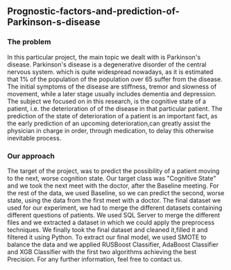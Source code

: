 ## Prognostic-factors-and-prediction-of-Parkinson-s-disease

### The problem
In this particular project, the main topic we dealt with is Parkinson's disease. Parkinson's disease is a degenerative disorder of the central nervous system.
which is quite widespread nowadays, as it is estimated that 1% of the population of the population over 65 suffer from the disease.
The initial symptoms of the disease are stiffness, tremor and slowness of movement, while a later stage usually includes
dementia and depression. The subject we focused on in this research, is the cognitive state of a patient, i.e. the deterioration of
of the disease in that particular patient. The prediction of the state of deterioration of a
patient is an important fact, as the early prediction of an upcoming deterioration,can greatly assist the physician in charge in order, through medication, to
delay this otherwise inevitable process.

### Our approach
The target of the project, was to predict the possibility of a patient moving to the next, worse cognition state. Our target 
class was "Cognitive State" and we took the next meet with the doctor, after the Baseline meeting. For the rest of the data, we used Baseline, so we can predict the 
second, worse state, using the data from the first meet with a doctor. The final dataset we used for our experiment, we had to merge the different datasets 
containing different questions of patients. We used SQL Server to merge the different files and we extracted a dataset in which we could apply the preprocess techniques.
We finally took the final dataset and cleaned it,filled it and filtered it using Python. To extract our final model, we used SMOTE to balance the data 
and we applied RUSBoost Classifier, AdaBoost Classifier and XGB Classifier with the first two algorithms achieving the best Precision. For any further information, feel 
free to contact us.


